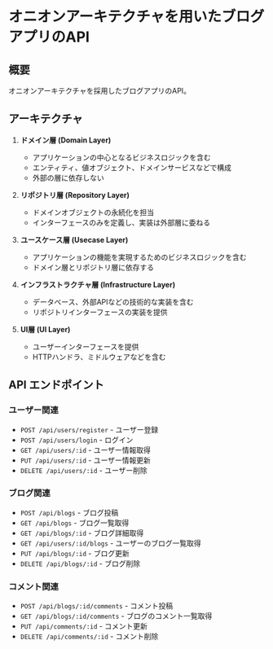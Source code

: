 # オニオンアーキテクチャを用いたブログアプリのAPI

## 概要

オニオンアーキテクチャを採用したブログアプリのAPI。

## アーキテクチャ

1. **ドメイン層 (Domain Layer)**
   - アプリケーションの中心となるビジネスロジックを含む
   - エンティティ、値オブジェクト、ドメインサービスなどで構成
   - 外部の層に依存しない

2. **リポジトリ層 (Repository Layer)**
   - ドメインオブジェクトの永続化を担当
   - インターフェースのみを定義し、実装は外部層に委ねる

3. **ユースケース層 (Usecase Layer)**
   - アプリケーションの機能を実現するためのビジネスロジックを含む
   - ドメイン層とリポジトリ層に依存する

4. **インフラストラクチャ層 (Infrastructure Layer)**
   - データベース、外部APIなどの技術的な実装を含む
   - リポジトリインターフェースの実装を提供

5. **UI層 (UI Layer)**
   - ユーザーインターフェースを提供
   - HTTPハンドラ、ミドルウェアなどを含む

## API エンドポイント

### ユーザー関連

- `POST /api/users/register` - ユーザー登録
- `POST /api/users/login` - ログイン
- `GET /api/users/:id` - ユーザー情報取得
- `PUT /api/users/:id` - ユーザー情報更新
- `DELETE /api/users/:id` - ユーザー削除

### ブログ関連

- `POST /api/blogs` - ブログ投稿
- `GET /api/blogs` - ブログ一覧取得
- `GET /api/blogs/:id` - ブログ詳細取得
- `GET /api/users/:id/blogs` - ユーザーのブログ一覧取得
- `PUT /api/blogs/:id` - ブログ更新
- `DELETE /api/blogs/:id` - ブログ削除

### コメント関連

- `POST /api/blogs/:id/comments` - コメント投稿
- `GET /api/blogs/:id/comments` - ブログのコメント一覧取得
- `PUT /api/comments/:id` - コメント更新
- `DELETE /api/comments/:id` - コメント削除
